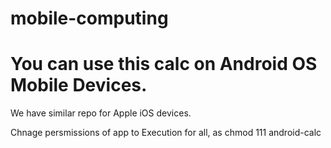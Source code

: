 # mobile-computing
# You can use this calc on Android OS Mobile Devices.
We have similar repo for Apple iOS devices.

Chnage persmissions of app to Execution for all, as chmod 111 android-calc
